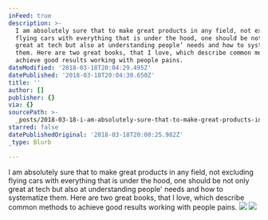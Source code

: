 ```yaml
---
inFeed: true
description: >-
  I am absolutely sure that to make great products in any field, not excluding
  flying cars with everything that is under the hood, one should be not only
  great at tech but also at understanding people’ needs and how to systematize
  them. Here are two great books, that I love, which describe common methods to
  achieve good results working with people pains.
dateModified: '2018-03-18T20:04:29.495Z'
datePublished: '2018-03-18T20:04:30.650Z'
title: ''
author: []
publisher: {}
via: {}
sourcePath: >-
  _posts/2018-03-18-i-am-absolutely-sure-that-to-make-great-products-in-any-fiel.md
starred: false
datePublishedOriginal: '2018-03-18T20:00:25.982Z'
_type: Blurb

---
```

I am absolutely sure that to make great products in any field, not excluding flying cars with everything that is under the hood, one should be not only great at tech but also at understanding people' needs and how to systematize them. Here are two great books, that I love, which describe common methods to achieve good results working with people pains.
![](https://the-grid-user-content.s3-us-west-2.amazonaws.com/ff631d58-7524-4d96-b478-1e90a4d6734b.jpg)
![](https://the-grid-user-content.s3-us-west-2.amazonaws.com/28c3a0b0-c2b3-4a8f-88ac-a9669bf5b57a.jpg)